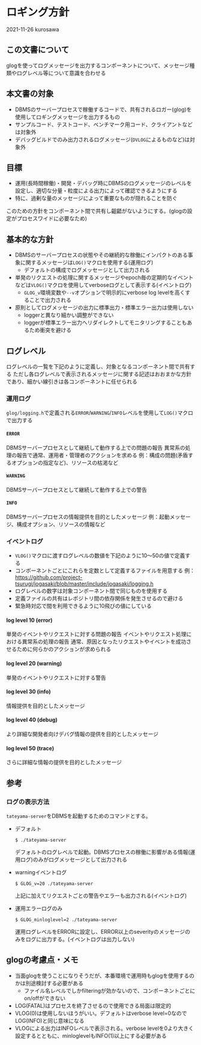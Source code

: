 # ロギング方針

2021-11-26 kurosawa

## この文書について

glogを使ってログメッセージを出力するコンポーネントについて、メッセージ種類やログレベル等について意識を合わせる

## 本文書の対象

- DBMSのサーバープロセスで稼働するコードで、共有されるロガー(glog)を使用してロギングメッセージを出力するもの
- サンプルコード、テストコード、ベンチマーク用コード、クライアントなどは対象外
- デバッグビルドでのみ出力されるログメッセージ(`DVLOG`によるものなど)は対象外

## 目標

- 運用(長時間稼働)・開発・デバッグ時にDBMSのログメッセージのレベルを設定し、適切な分量・粒度による出力によって確認できるようにする
- 特に、過剰な量のメッセージによって重要なものが隠れることを防ぐ

このための方針をコンポーネント間で共有し齟齬がないようにする。(glogの設定がプロセスワイドに必要なため)

## 基本的な方針

- DBMSのサーバープロセスの状態やその継続的な稼働にインパクトのある事象に関するメッセージは`LOG()`マクロを使用する(運用ログ)
  - デフォルトの構成でログメッセージとして出力される
- 単発のリクエストの処理に関するメッセージやepoch毎の定期的なイベントなどは`VLOG()`マクロを使用してverboseログとして表示する(イベントログ)
  - `GLOG_v`環境変数や`--v`オプションで明示的にverbose log levelを高くすることで出力される
- 原則としてログメッセージの出力に標準出力・標準エラー出力は使用しない
  - loggerと異なり細かい調整ができない
  - loggerが標準エラー出力へリダイレクトしてモニタリングすることもあるため衝突を避ける

## ログレベル

ログレベルの一覧を下記のように定義し、対象となるコンポーネント間で共有する
ただし各ログレベルで表示されるメッセージに関する記述はおおまかな方針であり、細かい線引きは各コンポーネントに任せられる

### 運用ログ

`glog/logging.h`で定義される`ERROR`/`WARNING`/`INFO`レベルを使用して`LOG()`マクロで出力する

#### `ERROR` 

DBMSサーバープロセスとして継続して動作する上での問題の報告
異常系の処理の報告で通常、運用者・管理者のアクションを求める
例：構成の問題(矛盾するオプションの指定など)、リソースの枯渇など

#### `WARNING`

DBMSサーバープロセスとして継続して動作する上での警告

#### `INFO`

DBMSサーバープロセスの情報提供を目的としたメッセージ
例：起動メッセージ、構成オプション、リソースの情報など

### イベントログ

- `VLOG()`マクロに渡すログレベルの数値を下記のように10〜50の値で定義する
- コンポーネントごとにこれらを定数として定義するファイルを用意する
例：https://github.com/project-tsurugi/jogasaki/blob/master/include/jogasaki/logging.h
- ログレベルの数字は対象コンポーネント間で同じものを使用する
- 定義ファイルの共有はレポジトリ間の依存関係を発生させるので避ける
- 緊急時対応で間を利用できるように10飛びの値にしている

#### log level 10 (error)
  単発のイベントやリクエストに対する問題の報告
  イベントやリクエスト処理における異常系の処理の報告
  通常、原因となったリクエストやイベントを成功させるために何らかのアクションが求められる
#### log level 20 (warning)
  単発のイベントやリクエストに対する警告
#### log level 30 (info)
  情報提供を目的としたメッセージ
#### log level 40 (debug)
  より詳細な開発者向けデバグ情報の提供を目的としたメッセージ
#### log level 50 (trace)
  さらに詳細な情報の提供を目的としたメッセージ

## 参考

### ログの表示方法

`tateyama-server`をDBMSを起動するためのコマンドとする。

- デフォルト

  ```
  $ ./tateyama-server
  ```
  デフォルトのログレベルで起動。DBMSプロセスの稼働に影響がある情報(運用ログ)のみがログメッセージとして出力される

- warningイベントログ
  ```
  $ GLOG_v=20 ./tateyama-server
  ```
  上記に加えてリクエストごとの警告やエラーも出力される(イベントログ)

- 運用エラーログのみ
  ```
  $ GLOG_minloglevel=2 ./tateyama-server
  ```
  運用ログレベルをERRORに設定し、ERROR以上のseverityのメッセージのみをログに出力する。(イベントログは出力しない)

## glogの考慮点・メモ
- 当面glogを使うことになりそうだが、本番環境で運用時もglogを使用するのかは別途検討する必要がある
  - ファイル名レベルでしかfilteringが効かないので、コンポーネントごとにon/offができない
- LOG(FATAL)はプロセスを終了させるので使用できる局面は限定的
- VLOG(0)は使用しないほうがいい。デフォルトはverbose level=0なのでLOG(INFO)と同じ意味になる
- VLOGによる出力はINFOレベルで表示される。verbose levelを0より大きく設定するとともに、minloglevelもINFO(1)以上にする必要がある